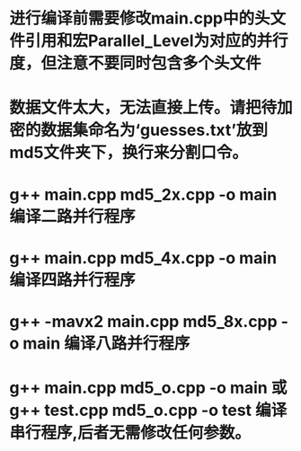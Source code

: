# 进行编译前需要修改main.cpp中的头文件引用和宏Parallel_Level为对应的并行度，但注意不要同时包含多个头文件
# 数据文件太大，无法直接上传。请把待加密的数据集命名为‘guesses.txt’放到md5文件夹下，换行来分割口令。
# g++ main.cpp md5_2x.cpp -o main 编译二路并行程序
# g++ main.cpp md5_4x.cpp -o main 编译四路并行程序
# g++ -mavx2 main.cpp md5_8x.cpp -o main 编译八路并行程序
# g++ main.cpp md5_o.cpp -o main 或 g++ test.cpp md5_o.cpp -o test 编译串行程序,后者无需修改任何参数。
